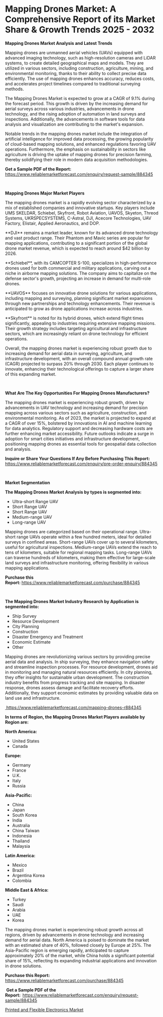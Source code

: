 <p><h1>Mapping Drones Market: A Comprehensive Report of its Market Share & Growth Trends 2025 - 2032</h1></p><p><strong>Mapping Drones Market Analysis and Latest Trends</strong></p>
<p><p>Mapping drones are unmanned aerial vehicles (UAVs) equipped with advanced imaging technology, such as high-resolution cameras and LiDAR systems, to create detailed geographical maps and models. They are utilized in various sectors, including construction, agriculture, mining, and environmental monitoring, thanks to their ability to collect precise data efficiently. The use of mapping drones enhances accuracy, reduces costs, and accelerates project timelines compared to traditional surveying methods.</p><p>The Mapping Drones Market is expected to grow at a CAGR of 9.1% during the forecast period. This growth is driven by the increasing demand for aerial surveys across various industries, advancements in drone technology, and the rising adoption of automation in land surveys and inspections. Additionally, the advancements in software tools for data analysis and visualization are contributing to the market's expansion. </p><p>Notable trends in the mapping drones market include the integration of artificial intelligence for improved data processing, the growing popularity of cloud-based mapping solutions, and enhanced regulations favoring UAV operations. Furthermore, the emphasis on sustainability in sectors like agriculture is driving the uptake of mapping drones for precision farming, thereby solidifying their role in modern data acquisition methodologies.</p></p>
<p><strong>Get a Sample PDF of the Report:&nbsp;</strong> <a href="https://www.reliablemarketforecast.com/enquiry/request-sample/884345?utm_campaign=1110&utm_medium=2&utm_source=Github&utm_content=ia&utm_term=16022025&utm_id=mapping-drones">https://www.reliablemarketforecast.com/enquiry/request-sample/884345</a></p>
<p>&nbsp;</p>
<p><strong>Mapping Drones Major Market Players</strong></p>
<p><p>The mapping drones market is a rapidly evolving sector characterized by a mix of established companies and innovative startups. Key players include UMS SKELDAR, Schiebel, Skyfront, Robot Aviation, UAVOS, Skyeton, Threod Systems, UKRSPECSYSTEMS, C-Astral, DJI, Acecore Technologies, UAV Factory, Elistair, Applied Aeronautics, and DOP.</p><p>**DJI** remains a market leader, known for its advanced drone technology and vast product range. Their Phantom and Mavic series are popular for mapping applications, contributing to a significant portion of the global drone market revenue, which is expected to reach around $42 billion by 2026.</p><p>**Schiebel**, with its CAMCOPTER S-100, specializes in high-performance drones used for both commercial and military applications, carving out a niche in airborne mapping solutions. The company aims to capitalize on the defense sector's growth, projecting an increase in demand for multi-role drones.</p><p>**UAVOS** focuses on innovative drone solutions for various applications, including mapping and surveying, planning significant market expansions through new partnerships and technology enhancements. Their revenue is anticipated to grow as drone applications increase across industries.</p><p>**Skyfront** is noted for its hybrid drones, which extend flight times significantly, appealing to industries requiring extensive mapping missions. Their growth strategy includes targeting agricultural and infrastructure sectors, which are increasingly reliant on drone technology for efficient operations.</p><p>Overall, the mapping drones market is experiencing robust growth due to increasing demand for aerial data in surveying, agriculture, and infrastructure development, with an overall compound annual growth rate (CAGR) projected to surpass 20% through 2030. Each player continues to innovate, enhancing their technological offerings to capture a larger share of this expanding market.</p></p>
<p>&nbsp;</p>
<p><strong>What Are The Key Opportunities For Mapping Drones Manufacturers?</strong></p>
<p><p>The mapping drones market is experiencing robust growth, driven by advancements in UAV technology and increasing demand for precision mapping across various sectors such as agriculture, construction, and environmental monitoring. As of 2023, the market is projected to expand at a CAGR of over 15%, bolstered by innovations in AI and machine learning for data analytics. Regulatory support and decreasing hardware costs are further enhancing market accessibility. Future outlooks indicate a surge in adoption for smart cities initiatives and infrastructure development, positioning mapping drones as essential tools for geospatial data collection and analysis.</p></p>
<p><strong>Inquire or Share Your Questions If Any Before Purchasing This Report:</strong> <a href="https://www.reliablemarketforecast.com/enquiry/pre-order-enquiry/884345?utm_campaign=1110&utm_medium=2&utm_source=Github&utm_content=ia&utm_term=16022025&utm_id=mapping-drones">https://www.reliablemarketforecast.com/enquiry/pre-order-enquiry/884345</a></p>
<p>&nbsp;</p>
<p><strong>Market Segmentation</strong></p>
<p><strong>The Mapping Drones Market Analysis by types is segmented into:</strong></p>
<p><ul><li>Ultra-short Range UAV</li><li>Short Range UAV</li><li>Short Range UAV</li><li>Medium-range UAV</li><li>Long-range UAV</li></ul></p>
<p><p>Mapping drones are categorized based on their operational range. Ultra-short range UAVs operate within a few hundred meters, ideal for detailed surveys in confined areas. Short-range UAVs cover up to several kilometers, useful for agricultural inspections. Medium-range UAVs extend the reach to tens of kilometers, suitable for regional mapping tasks. Long-range UAVs can traverse hundreds of kilometers, making them effective for large-scale land surveys and infrastructure monitoring, offering flexibility in various mapping applications.</p></p>
<p><strong>Purchase this Report:&nbsp;</strong><a href="https://www.reliablemarketforecast.com/purchase/884345?utm_campaign=1110&utm_medium=2&utm_source=Github&utm_content=ia&utm_term=16022025&utm_id=mapping-drones">https://www.reliablemarketforecast.com/purchase/884345</a></p>
<p>&nbsp;</p>
<p><strong>The Mapping Drones Market Industry Research by Application is segmented into:</strong></p>
<p><ul><li>Ship Survey</li><li>Resource Development</li><li>City Planning</li><li>Construction</li><li>Disaster Emergency and Treatment</li><li>Economic Estimate</li><li>Other</li></ul></p>
<p><p>Mapping drones are revolutionizing various sectors by providing precise aerial data and analysis. In ship surveying, they enhance navigation safety and streamline inspection processes. For resource development, drones aid in monitoring and managing natural resources efficiently. In city planning, they offer insights for sustainable urban development. The construction industry benefits from progress tracking and site mapping. In disaster response, drones assess damage and facilitate recovery efforts. Additionally, they support economic estimates by providing valuable data on land use and infrastructure.</p></p>
<p><a href="https://www.reliablemarketforecast.com/mapping-drones-r884345?utm_campaign=1110&utm_medium=2&utm_source=Github&utm_content=ia&utm_term=16022025&utm_id=mapping-drones">&nbsp;https://www.reliablemarketforecast.com/mapping-drones-r884345</a></p>
<p><strong>In terms of Region, the Mapping Drones Market Players available by Region are:</strong></p>
<p>
    <p> <strong> North America: </strong>
        <ul>
            <li>United States</li>
            <li>Canada</li>
        </ul>
        </p> 
    <p> <strong> Europe: </strong>
        <ul>
            <li>Germany</li>
            <li>France</li>
            <li>U.K.</li>
            <li>Italy</li>
            <li>Russia</li>
        </ul>
        </p> 
    <p> <strong> Asia-Pacific: </strong>
        <ul>
            <li>China</li>
            <li>Japan</li>
            <li>South Korea</li>
            <li>India</li>
            <li>Australia</li>
            <li>China Taiwan</li>
            <li>Indonesia</li>
            <li>Thailand</li>
            <li>Malaysia</li>
        </ul>
        </p> 
    <p> <strong> Latin America: </strong>
        <ul>
            <li>Mexico</li>
            <li>Brazil</li>
            <li>Argentina Korea</li>
            <li>Colombia</li>
        </ul>
        </p> 
    <p> <strong> Middle East & Africa: </strong>
        <ul>
            <li>Turkey</li>
            <li>Saudi</li>
            <li>Arabia</li>
            <li>UAE</li>
            <li>Korea</li>
        </ul>
    </p>
    </p>
<p><p>The mapping drones market is experiencing robust growth across all regions, driven by advancements in drone technology and increasing demand for aerial data. North America is poised to dominate the market with an estimated share of 40%, followed closely by Europe at 25%. The Asia-Pacific region is emerging rapidly, anticipated to capture approximately 20% of the market, while China holds a significant potential share of 15%, reflecting its expanding industrial applications and innovation in drone solutions.</p></p>
<p><strong>Purchase this Report: </strong><a href="https://www.reliablemarketforecast.com/purchase/884345?utm_campaign=1110&utm_medium=2&utm_source=Github&utm_content=ia&utm_term=16022025&utm_id=mapping-drones">https://www.reliablemarketforecast.com/purchase/884345</a></p>
<p>&nbsp;<strong>Get a Sample PDF of the Report:&nbsp;&nbsp;</strong><a href="https://www.reliablemarketforecast.com/enquiry/request-sample/884345?utm_campaign=1110&utm_medium=2&utm_source=Github&utm_content=ia&utm_term=16022025&utm_id=mapping-drones">https://www.reliablemarketforecast.com/enquiry/request-sample/884345</a></p>
<p><strong></strong></p>
<p><p><a href="https://github.com/WillieWoodard/Market-Research-Report-List-7/blob/main/printed-and-flexible-electronics-market.md?utm_campaign=1110&utm_medium=2&utm_source=Github&utm_content=ia&utm_term=16022025&utm_id=mapping-drones">Printed and Flexible Electronics Market</a></p></p>